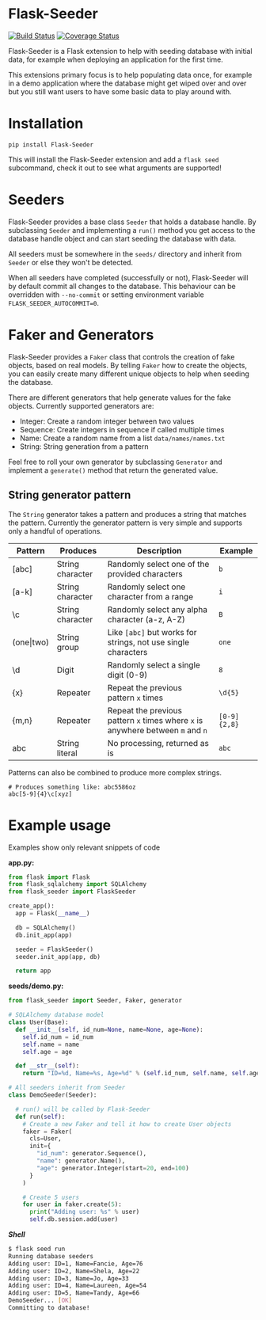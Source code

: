 # Flask-Seeder
[![Build Status](https://travis-ci.org/diddi-/flask-seeder.svg?branch=master)](https://travis-ci.org/diddi-/flask-seeder)
[![Coverage Status](https://coveralls.io/repos/github/diddi-/flask-seeder/badge.svg?branch=master)](https://coveralls.io/github/diddi-/flask-seeder?branch=master)

Flask-Seeder is a Flask extension to help with seeding database with initial data, for example when deploying an application for the first time.

This extensions primary focus is to help populating data once, for example in a demo application where the database might get wiped over and over but you still want users to have some basic data to play around with.


# Installation

```
pip install Flask-Seeder
```
This will install the Flask-Seeder extension and add a `flask seed` subcommand, check it out to see what arguments are supported!

# Seeders
Flask-Seeder provides a base class `Seeder` that holds a database handle.
By subclassing `Seeder` and implementing a `run()` method you get access to the database handle object and can start seeding the database with data.

All seeders must be somewhere in the `seeds/` directory and inherit from `Seeder` or else they won't be detected.

When all seeders have completed (successfully or not), Flask-Seeder will by default commit all changes to the database. This behaviour can be overridden with `--no-commit` or setting environment variable `FLASK_SEEDER_AUTOCOMMIT=0`.

# Faker and Generators
Flask-Seeder provides a `Faker` class that controls the creation of fake objects, based on real models. By telling `Faker` how to create the objects, you can easily create many different unique objects to help when seeding the database.

There are different generators that help generate values for the fake objects.
Currently supported generators are:
* Integer: Create a random integer between two values
* Sequence: Create integers in sequence if called multiple times
* Name: Create a random name from a list `data/names/names.txt`
* String: String generation from a pattern

Feel free to roll your own generator by subclassing `Generator` and implement a `generate()` method that return the generated value.

## String generator pattern
The `String` generator takes a pattern and produces a string that matches the pattern.
Currently the generator pattern is very simple and supports only a handful of operations.

| Pattern | Produces | Description | Example |
| --| -- | -- | -- |
| [abc] | String character | Randomly select one of the provided characters | `b` |
| [a-k] | String character | Randomly select one character from a range | `i` |
| \c | String character | Randomly select any alpha character (a-z, A-Z) | `B` |
| (one\|two) | String group | Like `[abc]` but works for strings, not use single characters | `one` |
| \d | Digit | Randomly select a single digit (0-9) | `8` |
| {x} | Repeater | Repeat the previous pattern `x` times | `\d{5}` |
| {m,n} | Repeater | Repeat the previous pattern `x` times where `x` is anywhere between `m` and `n` | `[0-9]{2,8}` |
| abc | String literal | No processing, returned as is | `abc` |

Patterns can also be combined to produce more complex strings.
```
# Produces something like: abc5586oz
abc[5-9]{4}\c[xyz]
```

# Example usage
Examples show only relevant snippets of code

**app.py:**
```python
from flask import Flask
from flask_sqlalchemy import SQLAlchemy
from flask_seeder import FlaskSeeder

create_app():
  app = Flask(__name__)

  db = SQLAlchemy()
  db.init_app(app)

  seeder = FlaskSeeder()
  seeder.init_app(app, db)

  return app
```

**seeds/demo.py:**
```python
from flask_seeder import Seeder, Faker, generator

# SQLAlchemy database model
class User(Base):
  def __init__(self, id_num=None, name=None, age=None):
    self.id_num = id_num
    self.name = name
    self.age = age

  def __str__(self):
    return "ID=%d, Name=%s, Age=%d" % (self.id_num, self.name, self.age)

# All seeders inherit from Seeder
class DemoSeeder(Seeder):

  # run() will be called by Flask-Seeder
  def run(self):
    # Create a new Faker and tell it how to create User objects
    faker = Faker(
      cls=User,
      init={
        "id_num": generator.Sequence(),
        "name": generator.Name(),
        "age": generator.Integer(start=20, end=100)
      }
    )

    # Create 5 users
    for user in faker.create(5):
      print("Adding user: %s" % user)
      self.db.session.add(user)
```

***Shell***
```bash
$ flask seed run
Running database seeders
Adding user: ID=1, Name=Fancie, Age=76
Adding user: ID=2, Name=Shela, Age=22
Adding user: ID=3, Name=Jo, Age=33
Adding user: ID=4, Name=Laureen, Age=54
Adding user: ID=5, Name=Tandy, Age=66
DemoSeeder... [OK]
Committing to database!
```
